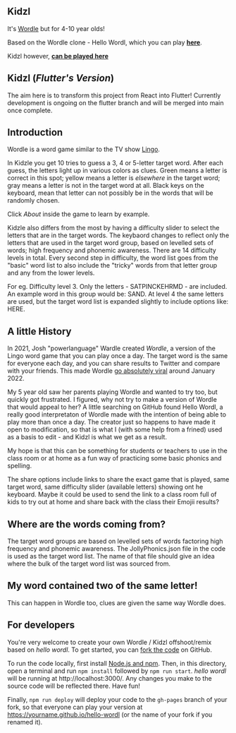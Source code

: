## Kidzl

It's [Wordle](https://www.powerlanguage.co.uk/wordle/) but for 4-10 year olds!

Based on the Wordle clone - Hello Wordl, which you can play [**here**](https://hellowordl.net/).

Kidzl however, [**can be played here**](https://Kidzl.xyz/)

## Kidzl (*Flutter's Version*)
The aim here is to transform this project from React into Flutter!
Currently development is ongoing on the flutter branch and will be merged into main once complete. 

## Introduction

Wordle is a word game similar to the TV show [Lingo](<https://en.wikipedia.org/wiki/Lingo_(British_game_show)>).

In Kidzle you get 10 tries to guess a 3, 4 or 5-letter target word. After each guess, the letters light up in various colors as clues. Green means a letter is correct in this spot; yellow means a letter is _elsewhere_ in the target word; gray means a letter is not in the target word at all. Black keys on the keyboard, mean that letter can not possibly be in the words that will be randomly chosen.

Click _About_ inside the game to learn by example.

Kidzle also differs from the most by having a difficulty slider to select the letters that are in the target words. 
The keybaord changes to reflect only the letters that are used in the target word group, based on levelled sets of words; high frequency and phonemic awareness.
There are 14 difficulty levels in total. Every second step in difficulty, the word list goes from the "basic" word list to also include the "tricky" words from that letter group and any from the lower levels.

For eg. Difficulty level 3.
Only the letters - SATPINCKEHRMD - are included. An example word in this group would be: SAND.
At level 4 the same letters are used, but the target word list is expanded slightly to include options like: HERE.

## A little History 
In 2021, Josh "powerlanguage" Wardle created _Wordle_, a version of the Lingo word game that you can play once a day. The target word is the same for everyone each day, and you can share results to Twitter and compare with your friends. This made Wordle [go absolutely viral](https://www.nytimes.com/2022/01/03/technology/wordle-word-game-creator.html) around January 2022.

My 5 year old saw her parents playing Wordle and wanted to try too, but quickly got frustrated.
I figured, why not try to make a version of Wordle that would appeal to her? A little searching on GitHub found Hello Wordl, a really good interpretaton of Wordle made with the intention of being able to play more than once a day. The creator just so happens to have made it open to modification, so that is what I (with some help from a frined) used as a basis to edit - and Kidzl is what we get as a result.

My hope is that this can be something for students or teachers to use in the class room or at home as a fun way of practicing some basic phonics and spelling.

The share options include links to share the exact game that is played, same target word, same difficulty slider (available letters) showing ont he keyboard. 
Maybe it could be used to send the link to a class room full of kids to try out at home and share back with the class their Emojii results?

## Where are the words coming from?

The target word groups are based on levelled sets of words factoring high frequency and phonemic awareness. 
The JollyPhonics.json file in the code is used as the target word list. The name of that file should give an idea where the bulk of the target word list was sourced from.

## My word contained two of the same letter!

This can happen in Wordle too, clues are given the same way Wordle does.




## For developers

You're very welcome to create your own Wordle / Kidzl offshoot/remix based on _hello wordl_. To get started, you can [fork the code](https://docs.github.com/en/get-started/quickstart/fork-a-repo) on GitHub.

To run the code locally, first install [Node.js and npm](https://docs.npmjs.com/downloading-and-installing-node-js-and-npm#using-a-node-version-manager-to-install-nodejs-and-npm). Then, in this directory, open a terminal and run `npm install` followed by `npm run start`. _hello wordl_ will be running at http://localhost:3000/. Any changes you make to the source code will be reflected there. Have fun!

Finally, `npm run deploy` will deploy your code to the `gh-pages` branch of your fork, so that everyone can play your version at https://yourname.github.io/hello-wordl (or the name of your fork if you renamed it). 
